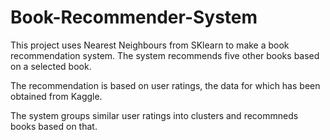# Book-Recommender-System

This project uses Nearest Neighbours from SKlearn to make a book recommendation system. The system recommends five other books based on a selected book. 

The recommendation is based on user ratings, the data for which has been obtained from Kaggle.

The system groups similar user ratings into clusters and recommneds books based on that. 
